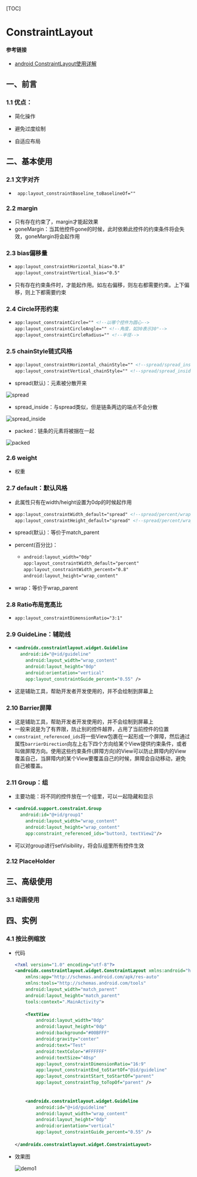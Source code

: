 [TOC]

# ConstraintLayout

#### 参考链接

* [android ConstraintLayout使用详解](https://www.jianshu.com/p/f86f800964d2)

## 一、前言

### 1.1 优点：

* 简化操作

* 避免过度绘制
* 自适应布局

## 二、基本使用

### 2.1 文字对齐

*  ```
	app:layout_constraintBaseline_toBaselineOf=""
	```

### 2.2 margin

* 只有存在约束了，margin才能起效果
* goneMargin：当其他控件gone的时候，此时依赖此控件的约束条件将会失效，goneMargin将会起作用

### 2.3 bias偏移量

* ```xml
  app:layout_constraintHorizontal_bias="0.8"
  app:layout_constraintVertical_bias="0.5"
  ```

* 只有存在约束条件时，才能起作用。如左右偏移，则左右都需要约束。上下偏移，则上下都需要约束

### 2.4 Circle环形约束

* ```xml
  app:layout_constraintCircle="" <!--以哪个控件为圆心-->
  app:layout_constraintCircleAngle="" <!--角度，如30表示30°-->
  app:layout_constraintCircleRadius="" <!--半径-->
  ```

### 2.5 chainStyle链式风格

* ```xml
  app:layout_constraintHorizontal_chainStyle="" <!--spread/spread_inside/packed-->
  app:layout_constraintVertical_chainStyle="" <!--spread/spread_inside/packed-->
  ```

* spread(默认)：元素被分散开来

![spread](..\..\images\高级UI\系统布局\ConstraintLayout\spread.jpg)

* spread_inside：与spread类似，但是链条两边的端点不会分散

![spread_inside](..\..\images\高级UI\系统布局\ConstraintLayout\spread_inside.jpg)

* packed：链条的元素将被捆在一起

![packed](..\..\images\高级UI\系统布局\ConstraintLayout\packed.jpg)



### 2.6 weight

* 权重

### 2.7 default：默认风格

* 此属性只有在width/height设置为0dp的时候起作用

* ```xml
  app:layout_constraintWidth_default="spread" <!--spread/percent/wrap_parent-->
  app:layout_constraintHeight_default="spread" <!--spread/percent/wrap_parent-->
  ```

* spread(默认)：等价于match_parent

* percent(百分比)：

  * ```xml
    android:layout_width="0dp"
    app:layout_constraintWidth_default="percent"
    app:layout_constraintWidth_percent="0.8"
    android:layout_height="wrap_content"
    ```

* wrap：等价于wrap_parent

### 2.8 Ratio布局宽高比

* ```xml
  app:layout_constraintDimensionRatio="3:1"
  ```

### 2.9 GuideLine：辅助线

* ```xml
  <androidx.constraintlayout.widget.Guideline
  	android:id="@+id/guideline"
      android:layout_width="wrap_content"
      android:layout_height="0dp"
      android:orientation="vertical"
      app:layout_constraintGuide_percent="0.55" />
  ```

* 这是辅助工具，帮助开发者开发使用的，并不会绘制到屏幕上

### 2.10 Barrier屏障

* 这是辅助工具，帮助开发者开发使用的，并不会绘制到屏幕上
* 一般来说是为了有界限，防止别的控件越界，占用了当前控件的位置
* `constraint_referenced_ids`将一些View包裹在一起形成一个屏障，然后通过属性`barrierDirection`向左上右下四个方向给某个View提供约束条件，或者叫做屏障方向。使用这些约束条件(屏障方向)的View可以防止屏障内的View覆盖自己，当屏障内的某个View要覆盖自己的时候，屏障会自动移动，避免自己被覆盖。

### 2.11 Group：组

* 主要功能：将不同的控件放在一个组里，可以一起隐藏和显示

* ```xml
  <android.support.constraint.Group
  	android:id="@+id/group1"
      android:layout_width="wrap_content"
      android:layout_height="wrap_content"
      app:constraint_referenced_ids="button3, textView2"/>
  ```

* 可以对group进行setVisibility，将会队组里所有控件生效

### 2.12 PlaceHolder

## 三、高级使用

### 3.1 动画使用



## 四、实例

### 4.1 按比例缩放

* 代码

  ```xml
  <?xml version="1.0" encoding="utf-8"?>
  <androidx.constraintlayout.widget.ConstraintLayout xmlns:android="http://schemas.android.com/apk/res/android"
      xmlns:app="http://schemas.android.com/apk/res-auto"
      xmlns:tools="http://schemas.android.com/tools"
      android:layout_width="match_parent"
      android:layout_height="match_parent"
      tools:context=".MainActivity">
  
      <TextView
          android:layout_width="0dp"
          android:layout_height="0dp"
          android:background="#00BFFF"
          android:gravity="center"
          android:text="Test"
          android:textColor="#FFFFFF"
          android:textSize="40sp"
          app:layout_constraintDimensionRatio="16:9"
          app:layout_constraintEnd_toStartOf="@id/guideline"
          app:layout_constraintStart_toStartOf="parent"
          app:layout_constraintTop_toTopOf="parent" />
  
  
      <androidx.constraintlayout.widget.Guideline
          android:id="@+id/guideline"
          android:layout_width="wrap_content"
          android:layout_height="0dp"
          android:orientation="vertical"
          app:layout_constraintGuide_percent="0.55" />
  
  </androidx.constraintlayout.widget.ConstraintLayout>
  ```

* 效果图

  ![demo1](..\..\images\高级UI\系统布局\ConstraintLayout\deno1.gif)